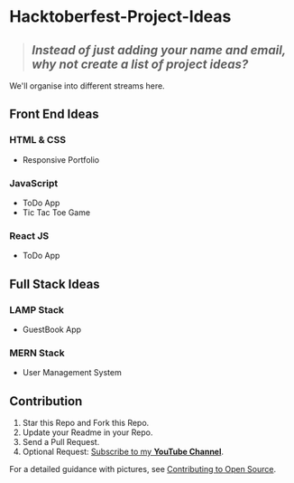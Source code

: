 # Hacktoberfest-Project-Ideas

> ## *Instead of just adding your name and email, why not create a list of project ideas?*

We'll organise into different streams here.

## Front End Ideas

### HTML & CSS

* Responsive Portfolio

### JavaScript

* ToDo App
* Tic Tac Toe Game

### React JS

* ToDo App

## Full Stack Ideas

### LAMP Stack

* GuestBook App

### MERN Stack

* User Management System

## Contribution

1. Star this Repo and Fork this Repo.
2. Update your Readme in your Repo.
3. Send a Pull Request.
4. Optional Request: [Subscribe to my **YouTube Channel**](https://www.youtube.com/praveenscience?sub_confirmation=1).

For a detailed guidance with pictures, see [Contributing to Open Source](https://github.com/CatsInTech/Rezume/blob/master/CONTRIBUTING.md).
